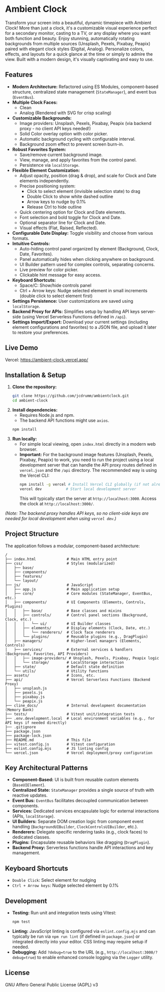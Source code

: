 # Ambient Clock

Transform your screen into a beautiful, dynamic timepiece with Ambient Clock! More than just a clock, it's a customizable visual experience perfect for a secondary monitor, casting to a TV, or any display where you want both function and beauty. Enjoy stunning, automatically rotating backgrounds from multiple sources (Unsplash, Pexels, Pixabay, Peapix) paired with elegant clock styles (Digital, Analog). Personalize colors, effects, and layouts for a quick glance at the time or simply to admire the view. Built with a modern design, it's visually captivating and easy to use.

## Features

*   **Modern Architecture:** Refactored using ES Modules, component-based structure, centralized state management (`StateManager`), and event bus (`EventBus`).
*   **Multiple Clock Faces:**
    *   Clean 
    *   Analog (Rendered with SVG for crisp scaling)
*   **Customizable Backgrounds:**
    *   Image providers: Unsplash, Pexels, Pixabay, Peapix (via backend proxy - no client API keys needed!)
    *   Solid Color overlay option with color picker.
    *   Automatic background cycling with configurable interval.
    *   Background zoom effect to prevent screen burn-in.
*   **Robust Favorites System:**
    *   Save/remove current background image.
    *   View, manage, and apply favorites from the control panel.
    *   Persistence via `localStorage`.
*   **Flexible Element Customization:**
    *   Adjust opacity, position (drag & drop), and scale for Clock and Date elements independently.
    *   Precise positioning system:
        *   Click to select element (invisible selection state) to drag
        *   Double Click to show white dashed outline
        *   Arrow keys to nudge by 0.1%
        *   Release Ctrl to hide outline
    *   Quick centering option for Clock and Date elements.
    *   Font selection and bold toggle for Clock and Date.
    *   Optional separator line for Clock and Date.
    *   Visual effects (Flat, Raised, Reflected).
*   **Configurable Date Display:** Toggle visibility and choose from various formats.
*   **Intuitive Controls:**
    *   Auto-hiding control panel organized by element (Background, Clock, Date, Favorites).
    *   Panel automatically hides when clicking anywhere on background.
    *   UI Builder pattern used for complex controls, separating concerns.
    *   Live preview for color picker.
    *   Clickable hint message for easy access.
*   **Keyboard Shortcuts:**
    *   Space/C: Show/hide controls panel
    *   Ctrl + Arrow keys: Nudge selected element in small increments (double click to select element first)
*   **Settings Persistence:** User customizations are saved using `localStorage`.
*   **Backend Proxy for APIs:** Simplifies setup by handling API keys server-side (using Vercel Serverless Functions defined in `/api`).
*   **Settings Import/Export:** Download your current settings (including element configurations and favorites) to a JSON file, and upload it later to restore your preferences.

## Live Demo

Vercel: https://ambient-clock.vercel.app/ 

## Installation & Setup

1.  **Clone the repository:**
    ```bash
    git clone https://github.com/jcdrumm/ambientclock.git
    cd ambient-clock
    ```
2.  **Install dependencies:**
    *   Requires Node.js and npm.
    *   The backend API functions might use `axios`.
    ```bash
    npm install
    ```
3.  **Run locally:**
    *   For simple local viewing, open `index.html` directly in a modern web browser.
    *   **Important:** For the background image features (Unsplash, Pexels, Pixabay, Peapix) to work, you need to run the project using a local development server that can handle the API proxy routes defined in `vercel.json` and the `/api` directory. The recommended way is using the Vercel CLI:
        ```bash
        npm install -g vercel # Install Vercel CLI globally (if not already installed)
        vercel dev           # Start local development server
        ```
        This will typically start the server at `http://localhost:3000`. Access the clock at `http://localhost:3000/`.

*(Note: The backend proxy handles API keys, so no client-side keys are needed for local development when using `vercel dev`.)*

## Project Structure

The application follows a modular, component-based architecture:

```
/
├── index.html              # Main HTML entry point
├── css/                    # Styles (modularized)
│   ├── base/
│   ├── components/
│   ├── features/
│   └── layout/
├── js/                     # JavaScript
│   ├── app.js              # Main application setup
│   ├── core/               # Core modules (StateManager, EventBus, etc.)
│   ├── components/         # UI Components (Elements, Controls, Plugins)
│   │   ├── base/           # Base classes and mixins
│   │   ├── controls/       # Control panel sections (Background, Clock, etc.)
│   │   │   └── ui/         # UI Builder classes
│   │   ├── elements/       # Display elements (Clock, Date, etc.)
│   │   │   └── renderers/  # Clock face renderers
│   │   └── plugins/        # Reusable plugins (e.g., DragPlugin)
│   ├── managers/           # Higher-level managers (Elements, Controls)
│   ├── services/           # External services & handlers (Background, Favorites, API Providers)
│   │   ├── image-providers/ # Unsplash, Pexels, Pixabay, Peapix logic
│   │   └── storage/        # LocalStorage interaction
│   ├── state/              # Default state definition
│   └── utils/              # Utility functions
├── assets/                 # Icons, etc.
├── api/                    # Vercel Serverless Functions (Backend Proxy)
│   ├── unsplash.js
│   ├── pexels.js
│   ├── pixabay.js
│   └── peapix.js
├── cline_docs/             # Internal development documentation (Memory Bank)
├── tests/                  # Vitest unit/integration tests
├── .env.development.local  # Local environment variables (e.g., for API keys if needed directly)
├── .gitignore
├── package.json
├── package-lock.json
├── README.md               # This file
├── vitest.config.js        # Vitest configuration
├── eslint.config.mjs       # JS linting config
└── vercel.json             # Vercel deployment/proxy configuration
```

## Key Architectural Patterns

*   **Component-Based:** UI is built from reusable custom elements (`BaseUIElement`).
*   **Centralized State:** `StateManager` provides a single source of truth with reactive updates.
*   **Event Bus:** `EventBus` facilitates decoupled communication between components.
*   **Services:** Dedicated services encapsulate logic for external interactions (APIs, `localStorage`).
*   **UI Builders:** Separate DOM creation logic from component event handling (`BackgroundUIBuilder`, `ClockControlsUIBuilder`, etc.).
*   **Renderers:** Delegate specific rendering tasks (e.g., clock faces) to dedicated classes.
*   **Plugins:** Encapsulate reusable behaviors like dragging (`DragPlugin`).
*   **Backend Proxy:** Serverless functions handle API interactions and key management.

## Keyboard Shortcuts

*   `Double Click`: Select element for nudging
*   `Ctrl + Arrow keys`: Nudge selected element by 0.1%

## Development

*   **Testing:** Run unit and integration tests using Vitest:
    ```bash
    npm test
    ```
*   **Linting:** JavaScript linting is configured via `eslint.config.mjs` and can typically be run via `npm run lint` (if defined in `package.json`) or integrated directly into your editor. CSS linting may require setup if needed.
*   **Debugging:** Add `?debug=true` to the URL (e.g., `http://localhost:3000/?debug=true`) to enable enhanced console logging via the `Logger` utility.

## License

GNU Affero General Public License (AGPL) v3

